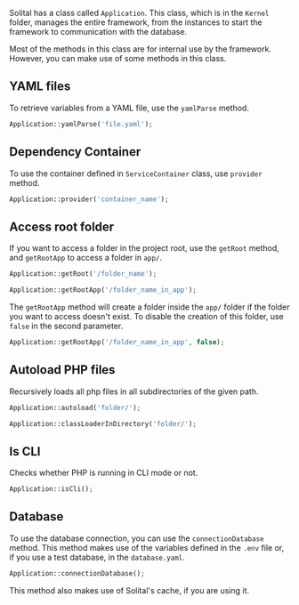 Solital has a class called `Application`. This class, which is in the `Kernel` folder, manages the entire framework, from the instances to start the framework to communication with the database.

Most of the methods in this class are for internal use by the framework. However, you can make use of some methods in this class.

## YAML files

To retrieve variables from a YAML file, use the `yamlParse` method.

```php
Application::yamlParse('file.yaml');
```

## Dependency Container

To use the container defined in `ServiceContainer` class, use `provider` method.

```php
Application::provider('container_name');
```

## Access root folder

If you want to access a folder in the project root, use the `getRoot` method, and `getRootApp` to access a folder in `app/`.

```php
Application::getRoot('/folder_name');

Application::getRootApp('/folder_name_in_app');
```

The `getRootApp` method will create a folder inside the `app/` folder if the folder you want to access doesn't exist. To disable the creation of this folder, use `false` in the second parameter.

```php
Application::getRootApp('/folder_name_in_app', false);
```

## Autoload PHP files

Recursively loads all php files in all subdirectories of the given path.

```php
Application::autoload('folder/');

Application::classLoaderInDirectory('folder/');
```

## Is CLI

Checks whether PHP is running in CLI mode or not.

```php
Application::isCli();
```

## Database

To use the database connection, you can use the `connectionDatabase` method. This method makes use of the variables defined in the `.env` file or, if you use a test database, in the `database.yaml`.

```php
Application::connectionDatabase();
```

This method also makes use of Solital's cache, if you are using it.